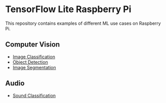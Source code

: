 # TensorFlow Lite Raspberry Pi

This repository contains examples of different ML use cases on Raspberry Pi.

## Computer Vision

* [Image Classification](image_classification/) 
* [Object Detection](object_detection/) 
* [Image Segmentation](image_segmentation/)

## Audio

* [Sound Classification](sound_classification/)
